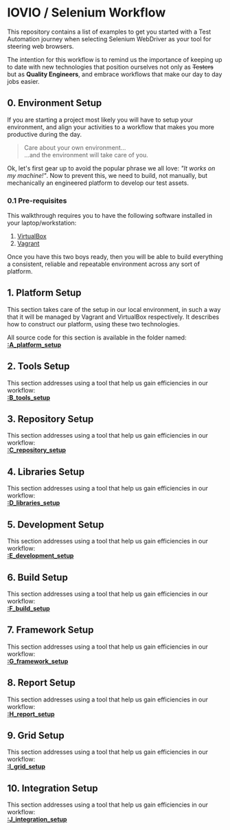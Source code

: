 # IOVIO / Selenium Workflow

This repository contains a list of examples to get you started with a Test Automation journey when selecting Selenium WebDriver as your tool for steering web browsers.

The intention for this workflow is to remind us the importance of keeping up to date with new technologies that position ourselves not only as ~~Testers~~ but as __Quality Engineers__, and embrace workflows that make our day to day jobs easier.

## 0. Environment Setup
If you are starting a project most likely you will have to setup your environment, and align your activities to a workflow that makes you more productive during the day.

> Care about your own environment...<br/>
> ...and the environment will take care of you.

Ok, let's first gear up to avoid the popular phrase we all love: *"It works on my machine!"*. Now to prevent this, we need to build, not manually, but mechanically an engineered platform to develop our test assets.

### 0.1 Pre-requisites
This walkthrough requires you to have the following software installed in your laptop/workstation:

1. [VirtualBox](http://virtualbox.org/wiki/Downloads)
2. [Vagrant](https://www.vagrantup.com/downloads.html)

Once you have this two boys ready, then you will be able to build everything a consistent, reliable and repeatable environment across any sort of platform.

## 1. Platform Setup

This section takes care of the setup in our local environment, in such a way that it will be managed by Vagrant and VirtualBox respectively. It describes how to construct our platform, using these two technologies.

All source code for this section is available in the folder named:<br/> __[:A_platform_setup](http://github.com/canimus/iovio-tech1/tree/master/A_platform_setup)__

## 2. Tools Setup
This section addresses using a tool that help us gain efficiencies in our workflow:<br/>
__[:B_tools_setup](http://github.com/canimus/iovio-tech1/tree/master/B_tools_setup)__

## 3. Repository Setup
This section addresses using a tool that help us gain efficiencies in our workflow:<br/>
__[:C_repository_setup](http://github.com/canimus/iovio-tech1/tree/master/C_repository_setup)__

## 4. Libraries Setup
This section addresses using a tool that help us gain efficiencies in our workflow:<br/>
__[:D_libraries_setup](http://github.com/canimus/iovio-tech1/tree/master/D_libraries_setup)__

## 5. Development Setup
This section addresses using a tool that help us gain efficiencies in our workflow:<br/>
__[:E_development_setup](http://github.com/canimus/iovio-tech1/tree/master/E_development_setup)__

## 6. Build Setup
This section addresses using a tool that help us gain efficiencies in our workflow:<br/>
__[:F_build_setup](http://github.com/canimus/iovio-tech1/tree/master/F_build_setup)__

## 7. Framework Setup
This section addresses using a tool that help us gain efficiencies in our workflow:<br/>
__[:G_framework_setup](http://github.com/canimus/iovio-tech1/tree/master/G_framework_setup)__

## 8. Report Setup
This section addresses using a tool that help us gain efficiencies in our workflow:<br/>
__[:H_report_setup](http://github.com/canimus/iovio-tech1/tree/master/H_report_setup)__

## 9. Grid Setup
This section addresses using a tool that help us gain efficiencies in our workflow:<br/>
__[:I_grid_setup](http://github.com/canimus/iovio-tech1/tree/master/I_grid_setup)__

## 10. Integration Setup
This section addresses using a tool that help us gain efficiencies in our workflow:<br/>
__[:J_integration_setup](http://github.com/canimus/iovio-tech1/tree/master/J_integration_setup)__
